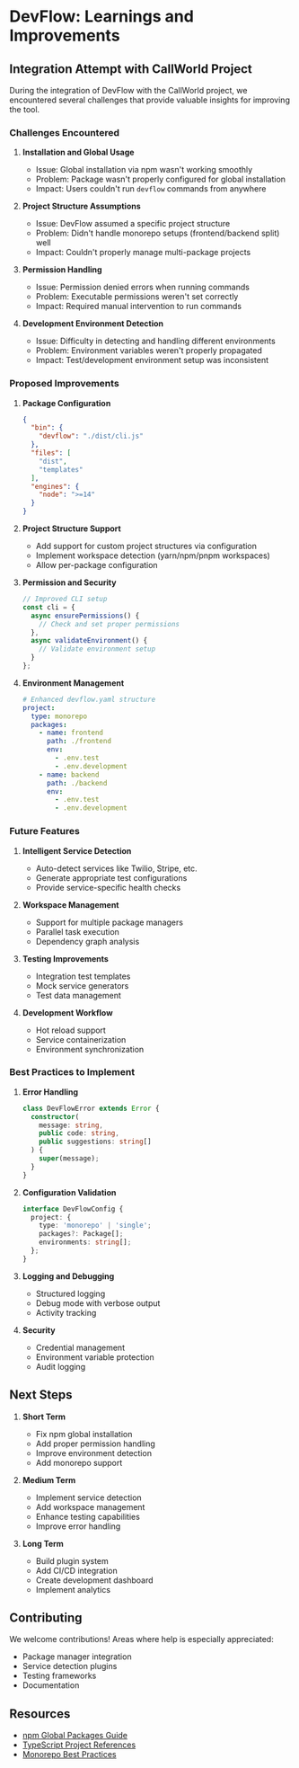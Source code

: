 # DevFlow: Learnings and Improvements

## Integration Attempt with CallWorld Project

During the integration of DevFlow with the CallWorld project, we encountered several challenges that provide valuable insights for improving the tool.

### Challenges Encountered

1. **Installation and Global Usage**
   - Issue: Global installation via npm wasn't working smoothly
   - Problem: Package wasn't properly configured for global installation
   - Impact: Users couldn't run `devflow` commands from anywhere

2. **Project Structure Assumptions**
   - Issue: DevFlow assumed a specific project structure
   - Problem: Didn't handle monorepo setups (frontend/backend split) well
   - Impact: Couldn't properly manage multi-package projects

3. **Permission Handling**
   - Issue: Permission denied errors when running commands
   - Problem: Executable permissions weren't set correctly
   - Impact: Required manual intervention to run commands

4. **Development Environment Detection**
   - Issue: Difficulty in detecting and handling different environments
   - Problem: Environment variables weren't properly propagated
   - Impact: Test/development environment setup was inconsistent

### Proposed Improvements

1. **Package Configuration**
   ```json
   {
     "bin": {
       "devflow": "./dist/cli.js"
     },
     "files": [
       "dist",
       "templates"
     ],
     "engines": {
       "node": ">=14"
     }
   }
   ```

2. **Project Structure Support**
   - Add support for custom project structures via configuration
   - Implement workspace detection (yarn/npm/pnpm workspaces)
   - Allow per-package configuration

3. **Permission and Security**
   ```typescript
   // Improved CLI setup
   const cli = {
     async ensurePermissions() {
       // Check and set proper permissions
     },
     async validateEnvironment() {
       // Validate environment setup
     }
   };
   ```

4. **Environment Management**
   ```yaml
   # Enhanced devflow.yaml structure
   project:
     type: monorepo
     packages:
       - name: frontend
         path: ./frontend
         env:
           - .env.test
           - .env.development
       - name: backend
         path: ./backend
         env:
           - .env.test
           - .env.development
   ```

### Future Features

1. **Intelligent Service Detection**
   - Auto-detect services like Twilio, Stripe, etc.
   - Generate appropriate test configurations
   - Provide service-specific health checks

2. **Workspace Management**
   - Support for multiple package managers
   - Parallel task execution
   - Dependency graph analysis

3. **Testing Improvements**
   - Integration test templates
   - Mock service generators
   - Test data management

4. **Development Workflow**
   - Hot reload support
   - Service containerization
   - Environment synchronization

### Best Practices to Implement

1. **Error Handling**
   ```typescript
   class DevFlowError extends Error {
     constructor(
       message: string,
       public code: string,
       public suggestions: string[]
     ) {
       super(message);
     }
   }
   ```

2. **Configuration Validation**
   ```typescript
   interface DevFlowConfig {
     project: {
       type: 'monorepo' | 'single';
       packages?: Package[];
       environments: string[];
     };
   }
   ```

3. **Logging and Debugging**
   - Structured logging
   - Debug mode with verbose output
   - Activity tracking

4. **Security**
   - Credential management
   - Environment variable protection
   - Audit logging

## Next Steps

1. **Short Term**
   - Fix npm global installation
   - Add proper permission handling
   - Improve environment detection
   - Add monorepo support

2. **Medium Term**
   - Implement service detection
   - Add workspace management
   - Enhance testing capabilities
   - Improve error handling

3. **Long Term**
   - Build plugin system
   - Add CI/CD integration
   - Create development dashboard
   - Implement analytics

## Contributing

We welcome contributions! Areas where help is especially appreciated:
- Package manager integration
- Service detection plugins
- Testing frameworks
- Documentation

## Resources

- [npm Global Packages Guide](https://docs.npmjs.com/cli/v8/configuring-npm/folders#executables)
- [TypeScript Project References](https://www.typescriptlang.org/docs/handbook/project-references.html)
- [Monorepo Best Practices](https://monorepo.tools/) 